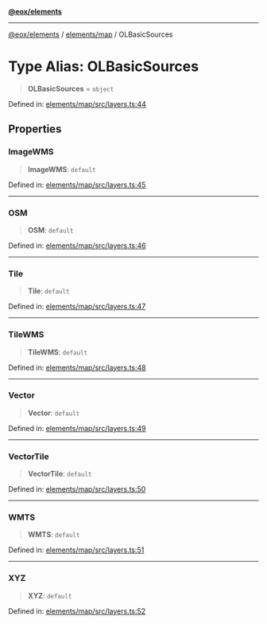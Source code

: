 [**@eox/elements**](../../../README.md)

***

[@eox/elements](../../../modules.md) / [elements/map](../README.md) / OLBasicSources

# Type Alias: OLBasicSources

> **OLBasicSources** = `object`

Defined in: [elements/map/src/layers.ts:44](https://github.com/EOX-A/EOxElements/blob/c2bb4e92aa096bddddf8a8e6a886c6b8a56a516c/elements/map/src/layers.ts#L44)

## Properties

### ImageWMS

> **ImageWMS**: `default`

Defined in: [elements/map/src/layers.ts:45](https://github.com/EOX-A/EOxElements/blob/c2bb4e92aa096bddddf8a8e6a886c6b8a56a516c/elements/map/src/layers.ts#L45)

***

### OSM

> **OSM**: `default`

Defined in: [elements/map/src/layers.ts:46](https://github.com/EOX-A/EOxElements/blob/c2bb4e92aa096bddddf8a8e6a886c6b8a56a516c/elements/map/src/layers.ts#L46)

***

### Tile

> **Tile**: `default`

Defined in: [elements/map/src/layers.ts:47](https://github.com/EOX-A/EOxElements/blob/c2bb4e92aa096bddddf8a8e6a886c6b8a56a516c/elements/map/src/layers.ts#L47)

***

### TileWMS

> **TileWMS**: `default`

Defined in: [elements/map/src/layers.ts:48](https://github.com/EOX-A/EOxElements/blob/c2bb4e92aa096bddddf8a8e6a886c6b8a56a516c/elements/map/src/layers.ts#L48)

***

### Vector

> **Vector**: `default`

Defined in: [elements/map/src/layers.ts:49](https://github.com/EOX-A/EOxElements/blob/c2bb4e92aa096bddddf8a8e6a886c6b8a56a516c/elements/map/src/layers.ts#L49)

***

### VectorTile

> **VectorTile**: `default`

Defined in: [elements/map/src/layers.ts:50](https://github.com/EOX-A/EOxElements/blob/c2bb4e92aa096bddddf8a8e6a886c6b8a56a516c/elements/map/src/layers.ts#L50)

***

### WMTS

> **WMTS**: `default`

Defined in: [elements/map/src/layers.ts:51](https://github.com/EOX-A/EOxElements/blob/c2bb4e92aa096bddddf8a8e6a886c6b8a56a516c/elements/map/src/layers.ts#L51)

***

### XYZ

> **XYZ**: `default`

Defined in: [elements/map/src/layers.ts:52](https://github.com/EOX-A/EOxElements/blob/c2bb4e92aa096bddddf8a8e6a886c6b8a56a516c/elements/map/src/layers.ts#L52)
